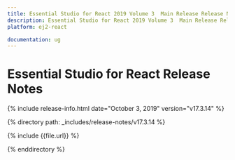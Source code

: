 ```yaml
---
title: Essential Studio for React 2019 Volume 3  Main Release Release Notes 
description: Essential Studio for React 2019 Volume 3  Main Release Release Notes 
platform: ej2-react

documentation: ug
---
```


# Essential Studio for  React  Release Notes  

{% include release-info.html date="October 3, 2019"   version="v17.3.14"  %} 

{% directory path: _includes/release-notes/v17.3.14 %}

{% include {{file.url}} %}

{% enddirectory %}
